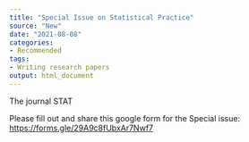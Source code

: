 ```yaml
---
title: "Special Issue on Statistical Practice"
source: "New"
date: "2021-08-08"
categories:
- Recommended
tags:
- Writing research papers
output: html_document
---
```


The journal STAT 


<!--more-->


Please fill out and share this google form for the Special issue: https://forms.gle/29A9c8fUbxAr7Nwf7
